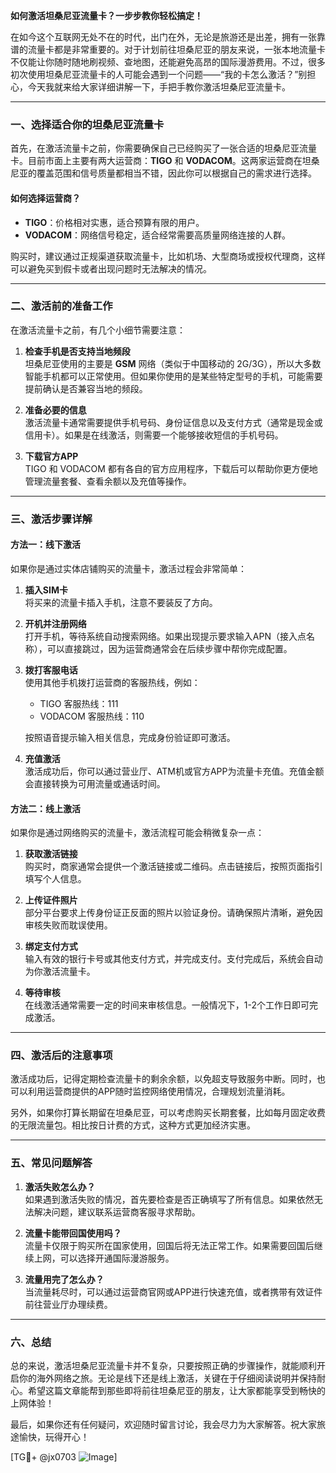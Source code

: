 **如何激活坦桑尼亚流量卡？一步步教你轻松搞定！**

在如今这个互联网无处不在的时代，出门在外，无论是旅游还是出差，拥有一张靠谱的流量卡都是非常重要的。对于计划前往坦桑尼亚的朋友来说，一张本地流量卡不仅能让你随时随地刷视频、查地图，还能避免高昂的国际漫游费用。不过，很多初次使用坦桑尼亚流量卡的人可能会遇到一个问题——“我的卡怎么激活？”别担心，今天我就来给大家详细讲解一下，手把手教你激活坦桑尼亚流量卡。

---

### 一、选择适合你的坦桑尼亚流量卡

首先，在激活流量卡之前，你需要确保自己已经购买了一张合适的坦桑尼亚流量卡。目前市面上主要有两大运营商：**TIGO** 和 **VODACOM**。这两家运营商在坦桑尼亚的覆盖范围和信号质量都相当不错，因此你可以根据自己的需求进行选择。

#### 如何选择运营商？
- **TIGO**：价格相对实惠，适合预算有限的用户。
- **VODACOM**：网络信号稳定，适合经常需要高质量网络连接的人群。

购买时，建议通过正规渠道获取流量卡，比如机场、大型商场或授权代理商，这样可以避免买到假卡或者出现问题时无法解决的情况。

---

### 二、激活前的准备工作

在激活流量卡之前，有几个小细节需要注意：

1. **检查手机是否支持当地频段**  
   坦桑尼亚使用的主要是 **GSM** 网络（类似于中国移动的 2G/3G），所以大多数智能手机都可以正常使用。但如果你使用的是某些特定型号的手机，可能需要提前确认是否兼容当地的频段。

2. **准备必要的信息**  
   激活流量卡通常需要提供手机号码、身份证信息以及支付方式（通常是现金或信用卡）。如果是在线激活，则需要一个能够接收短信的手机号码。

3. **下载官方APP**  
   TIGO 和 VODACOM 都有各自的官方应用程序，下载后可以帮助你更方便地管理流量套餐、查看余额以及充值等操作。

---

### 三、激活步骤详解

#### 方法一：线下激活
如果你是通过实体店铺购买的流量卡，激活过程会非常简单：

1. **插入SIM卡**  
   将买来的流量卡插入手机，注意不要装反了方向。

2. **开机并注册网络**  
   打开手机，等待系统自动搜索网络。如果出现提示要求输入APN（接入点名称），可以直接跳过，因为运营商通常会在后续步骤中帮你完成配置。

3. **拨打客服电话**  
   使用其他手机拨打运营商的客服热线，例如：
   - TIGO 客服热线：111
   - VODACOM 客服热线：110

   按照语音提示输入相关信息，完成身份验证即可激活。

4. **充值激活**  
   激活成功后，你可以通过营业厅、ATM机或官方APP为流量卡充值。充值金额会直接转换为可用流量或通话时间。

#### 方法二：线上激活
如果你是通过网络购买的流量卡，激活流程可能会稍微复杂一点：

1. **获取激活链接**  
   购买时，商家通常会提供一个激活链接或二维码。点击链接后，按照页面指引填写个人信息。

2. **上传证件照片**  
   部分平台要求上传身份证正反面的照片以验证身份。请确保照片清晰，避免因审核失败而耽误使用。

3. **绑定支付方式**  
   输入有效的银行卡号或其他支付方式，并完成支付。支付完成后，系统会自动为你激活流量卡。

4. **等待审核**  
   在线激活通常需要一定的时间来审核信息。一般情况下，1-2个工作日即可完成激活。

---

### 四、激活后的注意事项

激活成功后，记得定期检查流量卡的剩余余额，以免超支导致服务中断。同时，也可以利用运营商提供的APP随时监控网络使用情况，合理规划流量消耗。

另外，如果你打算长期留在坦桑尼亚，可以考虑购买长期套餐，比如每月固定收费的无限流量包。相比按日计费的方式，这种方式更加经济实惠。

---

### 五、常见问题解答

1. **激活失败怎么办？**  
   如果遇到激活失败的情况，首先要检查是否正确填写了所有信息。如果依然无法解决问题，建议联系运营商客服寻求帮助。

2. **流量卡能带回国使用吗？**  
   流量卡仅限于购买所在国家使用，回国后将无法正常工作。如果需要回国后继续上网，可以选择开通国际漫游服务。

3. **流量用完了怎么办？**  
   当流量耗尽时，可以通过运营商官网或APP进行快速充值，或者携带有效证件前往营业厅办理续费。

---

### 六、总结

总的来说，激活坦桑尼亚流量卡并不复杂，只要按照正确的步骤操作，就能顺利开启你的海外网络之旅。无论是线下还是线上激活，关键在于仔细阅读说明并保持耐心。希望这篇文章能帮到那些即将前往坦桑尼亚的朋友，让大家都能享受到畅快的上网体验！

最后，如果你还有任何疑问，欢迎随时留言讨论，我会尽力为大家解答。祝大家旅途愉快，玩得开心！

[TG💪+ @jx0703 ![Image](https://github.com/user-attachments/assets/dbca1d08-cadb-493c-b0ec-ad6f7a83f270)]
